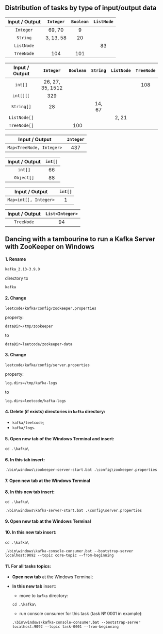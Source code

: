 ## Distribution of tasks by type of input/output data

| Input / Output | `Integer` | `Boolean` | `ListNode` |
|:--------------:|:---------:|:---------:|:----------:|
|   `Integer`    |  69, 70   |     9     |            |
|    `String`    | 3, 13, 58 |    20     |            |
|   `ListNode`   |           |           |     83     |
|   `TreeNode`   |    104    |    101    |            |

| Input / Output |    `Integer`     | `Boolean` | `String` | `ListNode` | `TreeNode` |
|:--------------:|:----------------:|:---------:|:--------:|:----------:|:----------:|
|    `int[]`     | 26, 27, 35, 1512 |           |          |            |    108     |
|   `int[][]`    |       329        |           |          |            |            |
|   `String[]`   |        28        |           |  14, 67  |            |            |
|  `ListNode[]`  |                  |           |          |   2, 21    |            |
|  `TreeNode[]`  |                  |    100    |          |            |            |

|      Input / Output      | `Integer` |
|:------------------------:|:---------:|
| `Map<TreeNode, Integer>` |    437    |

| Input / Output | `int[]` |
|:--------------:|:-------:|
|    `int[]`     |   66    |
|   `Object[]`   |   88    |

|    Input / Output     | `int[]` |
|:---------------------:|:-------:|
| `Map<int[], Integer>` |    1    |

| Input / Output | `List<Integer>` |
|:--------------:|:---------------:|
|   `TreeNode`   |       94        |

## Dancing with a tambourine to run a Kafka Server with ZooKeeper on Windows

#### 1. **Rename**

```text 
kafka_2.13-3.9.0
``` 

directory to

```text
kafka
```

#### 2. **Change**

```text
leetcode/kafka/config/zookeeper.properties
``` 

property:

```properties
dataDir=/tmp/zookeeper
```

to

```properties
dataDir=leetcode/zookeeper-data
```

#### 3. **Change**

```text
leetcode/kafka/config/server.properties 
```

property:

```properties
log.dirs=/tmp/kafka-logs
```

to

```properties
log.dirs=leetcode/kafka-logs
```

#### 4. **Delete (if exists)** directories in `kafka` directory:

- `kafka/leetcode`;
- `kafka/logs`.

#### 5. **Open new tab** of the Windows Terminal and insert:

```shell
cd .\kafka\
```

#### 6. **In this tab** insert:

```shell
.\bin\windows\zookeeper-server-start.bat .\config\zookeeper.properties
```

#### 7. **Open new tab** at the Windows Terminal

#### 8. **In this new tab** insert:

```shell
cd .\kafka\
```

```shell
.\bin\windows\kafka-server-start.bat .\config\server.properties
```

#### 9. **Open new tab** at the Windows Terminal

#### 10. **In this new tab** insert:

```shell
cd .\kafka\
```

```shell
.\bin\windows\kafka-console-consumer.bat --bootstrap-server localhost:9092 --topic core-topic --from-beginning
```

#### 11. **For all tasks topics**:

- **Open new tab** at the Windows Terminal;
- **In this new tab** insert:

    * move to `kafka` directory:
  ```shell
  cd .\kafka\
  ```
    * run console consumer for this task (task № 0001 in example):
  ```shell
  .\bin\windows\kafka-console-consumer.bat --bootstrap-server localhost:9092 --topic task-0001 --from-beginning
  ```